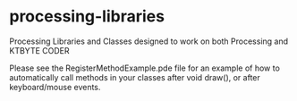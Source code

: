 # processing-libraries
Processing Libraries and Classes designed to work on both Processing and KTBYTE CODER

Please see the RegisterMethodExample.pde file for an example of how to automatically call methods in your classes after void draw(), or after keyboard/mouse events.
